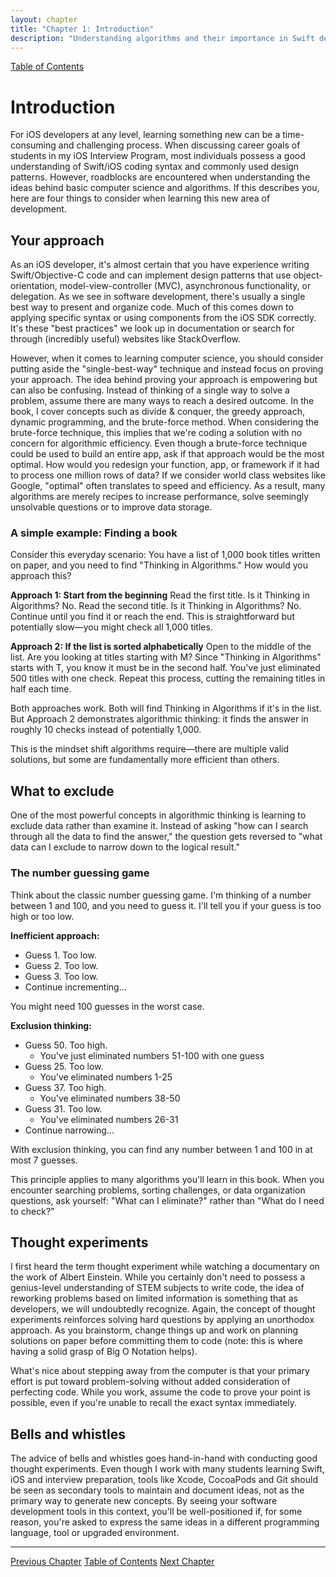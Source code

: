 ```yaml
---
layout: chapter
title: "Chapter 1: Introduction"
description: "Understanding algorithms and their importance in Swift development"
---
```


<div class="top-nav">
  <a href="index">Table of Contents</a>
</div>


# Introduction

For iOS developers at any level, learning something new can be a time-consuming and challenging process. When discussing career goals of students in my iOS Interview Program, most individuals possess a good understanding of Swift/iOS coding syntax and commonly used design patterns. However, roadblocks are encountered when understanding the ideas behind basic computer science and algorithms. If this describes you, here are four things to consider when learning this new area of development.

## Your approach

As an iOS developer, it's almost certain that you have experience writing Swift/Objective-C code and can implement design patterns that use object-orientation, model-view-controller (MVC), asynchronous functionality, or delegation. As we see in software development, there's usually a single best way to present and organize code. Much of this comes down to applying specific syntax or using components from the iOS SDK correctly. It's these "best practices" we look up in documentation or search for through (incredibly useful) websites like StackOverflow.

However, when it comes to learning computer science, you should consider putting aside the "single-best-way" technique and instead focus on proving your approach. The idea behind proving your approach is empowering but can also be confusing. Instead of thinking of a single way to solve a problem, assume there are many ways to reach a desired outcome. In the book, I cover concepts such as divide & conquer, the greedy approach, dynamic programming, and the brute-force method. When considering the brute-force technique, this implies that we're coding a solution with no concern for algorithmic efficiency. Even though a brute-force technique could be used to build an entire app, ask if that approach would be the most optimal. How would you redesign your function, app, or framework if it had to process one million rows of data? If we consider world class websites like Google, "optimal" often translates to speed and efficiency. As a result, many algorithms are merely recipes to increase performance, solve seemingly unsolvable questions or to improve data storage.

### A simple example: Finding a book

Consider this everyday scenario: You have a list of 1,000 book titles written on paper, and you need to find "Thinking in Algorithms." How would you approach this?

**Approach 1: Start from the beginning**
Read the first title. Is it Thinking in Algorithms? No. Read the second title. Is it Thinking in Algorithms? No. Continue until you find it or reach the end. This is straightforward but potentially slow—you might check all 1,000 titles.

**Approach 2: If the list is sorted alphabetically**
Open to the middle of the list. Are you looking at titles starting with M? Since "Thinking in Algorithms" starts with T, you know it must be in the second half. You've just eliminated 500 titles with one check. Repeat this process, cutting the remaining titles in half each time.

Both approaches work. Both will find Thinking in Algorithms if it's in the list. But Approach 2 demonstrates algorithmic thinking: it finds the answer in roughly 10 checks instead of potentially 1,000.

This is the mindset shift algorithms require—there are multiple valid solutions, but some are fundamentally more efficient than others.

## What to exclude

One of the most powerful concepts in algorithmic thinking is learning to exclude data rather than examine it. Instead of asking "how can I search through all the data to find the answer," the question gets reversed to "what data can I exclude to narrow down to the logical result."

### The number guessing game

Think about the classic number guessing game. I'm thinking of a number between 1 and 100, and you need to guess it. I'll tell you if your guess is too high or too low.

**Inefficient approach:**
- Guess 1. Too low.
- Guess 2. Too low.
- Guess 3. Too low.
- Continue incrementing...

You might need 100 guesses in the worst case.

**Exclusion thinking:**
- Guess 50. Too high.
  - You've just eliminated numbers 51-100 with one guess
- Guess 25. Too low.
  - You've eliminated numbers 1-25
- Guess 37. Too high.
  - You've eliminated numbers 38-50
- Guess 31. Too low.
  - You've eliminated numbers 26-31
- Continue narrowing...

With exclusion thinking, you can find any number between 1 and 100 in at most 7 guesses.

This principle applies to many algorithms you'll learn in this book. When you encounter searching problems, sorting challenges, or data organization questions, ask yourself: "What can I eliminate?" rather than "What do I need to check?"

## Thought experiments

I first heard the term thought experiment while watching a documentary on the work of Albert Einstein. While you certainly don't need to possess a genius-level understanding of STEM subjects to write code, the idea of reworking problems based on limited information is something that as developers, we will undoubtedly recognize. Again, the concept of thought experiments reinforces solving hard questions by applying an unorthodox approach. As you brainstorm, change things up and work on planning solutions on paper before committing them to code (note: this is where having a solid grasp of Big O Notation helps).

What's nice about stepping away from the computer is that your primary effort is put toward problem-solving without added consideration of perfecting code. While you work, assume the code to prove your point is possible, even if you're unable to recall the exact syntax immediately.

## Bells and whistles

The advice of bells and whistles goes hand-in-hand with conducting good thought experiments. Even though I work with many students learning Swift, iOS and interview preparation, tools like Xcode, CocoaPods and Git should be seen as secondary tools to maintain and document ideas, not as the primary way to generate new concepts. By seeing your software development tools in this context, you'll be well-positioned if, for some reason, you're asked to express the same ideas in a different programming language, tool or upgraded environment.


---

<div class="chapter-nav">
  <a href="index" class="prev">Previous Chapter</a>
  <a href="index">Table of Contents</a>
  <a href="02-big-o-notation" class="next">Next Chapter</a>
</div>
